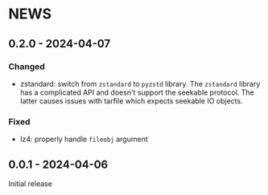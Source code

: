 <!--
Copyright (C) 2024 Maxwell G <maxwell@gtmx.me>
SPDX-License-Identifier: MIT
-->

# NEWS

## 0.2.0 - 2024-04-07 <a id='0.2.0'></a>

### Changed

- zstandard: switch from `zstandard` to `pyzstd` library.
  The `zstandard` library has a complicated API and doesn't support the
  seekable protocol. The latter causes issues with tarfile which expects
  seekable IO objects.

### Fixed

- lz4: properly handle `fileobj` argument

## 0.0.1 - 2024-04-06 <a id='0.0.1'></a>

Initial release
